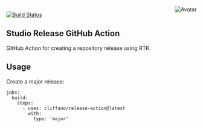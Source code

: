 <img align="right" src="https://raw.github.com/cliffano/release-action/master/avatar.jpg" alt="Avatar"/>

[![Build Status](https://github.com/cliffano/release-action/workflows/CI/badge.svg)](https://github.com/cliffano/release-action/actions?query=workflow%3ACI)
<br/>

Studio Release GitHub Action
----------------------------

GitHub Action for creating a repository release using RTK.

Usage
-----

Create a major release:

    jobs:
      build:
        steps:
          - uses: cliffano/release-action@latest
            with:
              type: 'major'
